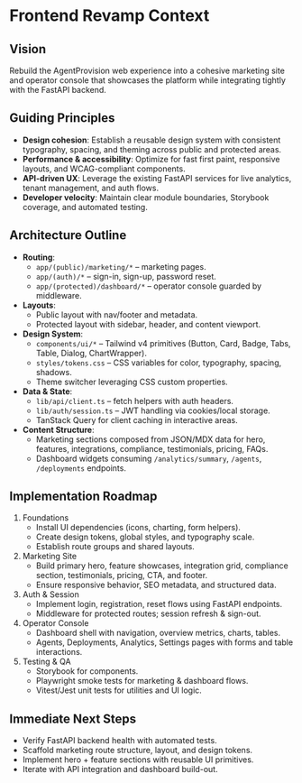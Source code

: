 # Frontend Revamp Context

## Vision

Rebuild the AgentProvision web experience into a cohesive marketing site and operator console that showcases the platform while integrating tightly with the FastAPI backend.

## Guiding Principles

- **Design cohesion**: Establish a reusable design system with consistent typography, spacing, and theming across public and protected areas.
- **Performance & accessibility**: Optimize for fast first paint, responsive layouts, and WCAG-compliant components.
- **API-driven UX**: Leverage the existing FastAPI services for live analytics, tenant management, and auth flows.
- **Developer velocity**: Maintain clear module boundaries, Storybook coverage, and automated testing.

## Architecture Outline

- **Routing**:
  - `app/(public)/marketing/*` – marketing pages.
  - `app/(auth)/*` – sign-in, sign-up, password reset.
  - `app/(protected)/dashboard/*` – operator console guarded by middleware.
- **Layouts**:
  - Public layout with nav/footer and metadata.
  - Protected layout with sidebar, header, and content viewport.
- **Design System**:
  - `components/ui/*` – Tailwind v4 primitives (Button, Card, Badge, Tabs, Table, Dialog, ChartWrapper).
  - `styles/tokens.css` – CSS variables for color, typography, spacing, shadows.
  - Theme switcher leveraging CSS custom properties.
- **Data & State**:
  - `lib/api/client.ts` – fetch helpers with auth headers.
  - `lib/auth/session.ts` – JWT handling via cookies/local storage.
  - TanStack Query for client caching in interactive areas.
- **Content Structure**:
  - Marketing sections composed from JSON/MDX data for hero, features, integrations, compliance, testimonials, pricing, FAQs.
  - Dashboard widgets consuming `/analytics/summary`, `/agents`, `/deployments` endpoints.

## Implementation Roadmap

1. Foundations
   - Install UI dependencies (icons, charting, form helpers).
   - Create design tokens, global styles, and typography scale.
   - Establish route groups and shared layouts.
2. Marketing Site
   - Build primary hero, feature showcases, integration grid, compliance section, testimonials, pricing, CTA, and footer.
   - Ensure responsive behavior, SEO metadata, and structured data.
3. Auth & Session
   - Implement login, registration, reset flows using FastAPI endpoints.
   - Middleware for protected routes; session refresh & sign-out.
4. Operator Console
   - Dashboard shell with navigation, overview metrics, charts, tables.
   - Agents, Deployments, Analytics, Settings pages with forms and table interactions.
5. Testing & QA
   - Storybook for components.
   - Playwright smoke tests for marketing & dashboard flows.
   - Vitest/Jest unit tests for utilities and UI logic.

## Immediate Next Steps

- Verify FastAPI backend health with automated tests.
- Scaffold marketing route structure, layout, and design tokens.
- Implement hero + feature sections with reusable UI primitives.
- Iterate with API integration and dashboard build-out.
